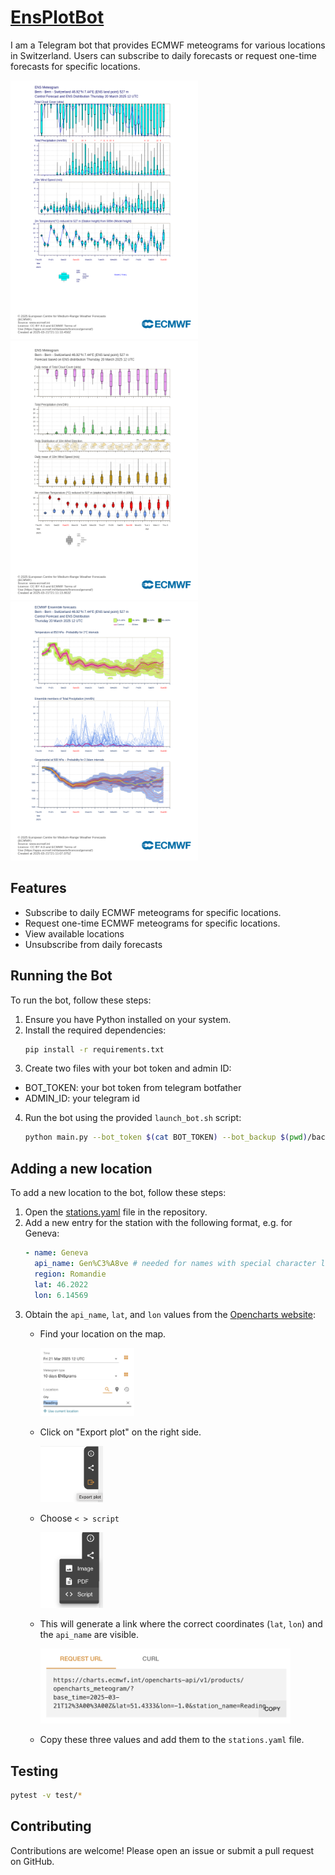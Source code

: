 # [EnsPlotBot](https://t.me/EnsPlotBot)

I am a Telegram bot that provides ECMWF meteograms for various locations in Switzerland. Users can subscribe to daily forecasts or request one-time forecasts for specific locations.

<img src="pics/Bern_classical_10d.png" width="300">  <img src="pics/Bern_classical_15d.png" width="300"> <img src="pics/Bern_classical_plume.png" width="300">

## Features

- Subscribe to daily ECMWF meteograms for specific locations.
- Request one-time ECMWF meteograms for specific locations.
- View available locations
- Unsubscribe from daily forecasts

## Running the Bot

To run the bot, follow these steps:

1. Ensure you have Python installed on your system.
2. Install the required dependencies:
    ```sh
    pip install -r requirements.txt
    ```
3. Create two files with your bot token and admin ID:
  - BOT_TOKEN: your bot token from telegram botfather
  - ADMIN_ID: your telegram id

4. Run the bot using the provided `launch_bot.sh` script:
    ```sh
    python main.py --bot_token $(cat BOT_TOKEN) --bot_backup $(pwd)/backup --log_level 10 --admin_id $(cat ADMIN_ID)
    ```

## Adding a new location

To add a new location to the bot, follow these steps:

1. Open the [stations.yaml](stations.yaml) file in the repository.
2. Add a new entry for the station with the following format, e.g. for Geneva:
    ```yaml
    - name: Geneva
      api_name: Gen%C3%A8ve # needed for names with special character like é or è
      region: Romandie
      lat: 46.2022
      lon: 6.14569
    ```
3. Obtain the `api_name`, `lat`, and `lon` values from the [Opencharts website](https://charts.ecmwf.int/products/opencharts_meteogram?base_time=202503211200&epsgram=classical_10d&lat=51.4333&lon=-1.0&station_name=Reading):
    - Find your location on the map.

      <img src="pics/select_location.png" alt="Select Location" width="150"> 
    - Click on "Export plot" on the right side.

      <img src="pics/export_plot.png" alt="Export Plot" width="100">
    - Choose `< > script`

      <img src="pics/choose_link.png" alt="Export for script" width="100">
    - This will generate a link where the correct coordinates (`lat`, `lon`) and the `api_name` are visible.
    
      <img src="pics/url.png" alt="Generate link" width="400">
    - Copy these three values and add them to the `stations.yaml` file.

## Testing
```sh
pytest -v test/*
```

## Contributing

Contributions are welcome! Please open an issue or submit a pull request on GitHub.

